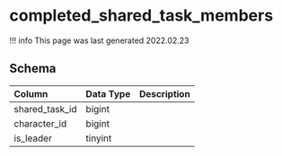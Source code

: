 # completed_shared_task_members

!!! info
	This page was last generated 2022.02.23

## Schema

| Column | Data Type | Description |
| :--- | :--- | :--- |
| shared_task_id | bigint |  |
| character_id | bigint |  |
| is_leader | tinyint |  |

